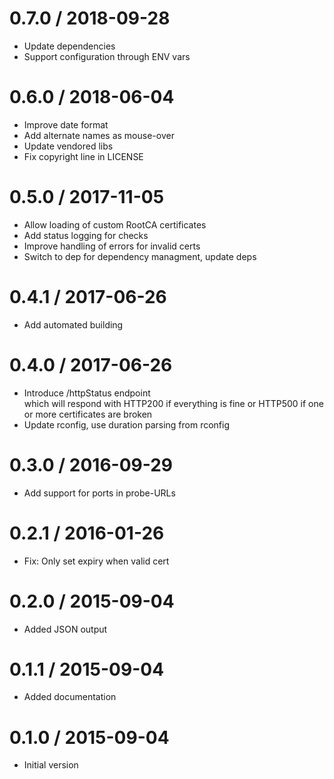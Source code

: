 # 0.7.0 / 2018-09-28

  * Update dependencies
  * Support configuration through ENV vars

# 0.6.0 / 2018-06-04

  * Improve date format
  * Add alternate names as mouse-over
  * Update vendored libs
  * Fix copyright line in LICENSE

# 0.5.0 / 2017-11-05

  * Allow loading of custom RootCA certificates
  * Add status logging for checks
  * Improve handling of errors for invalid certs
  * Switch to dep for dependency managment, update deps

# 0.4.1 / 2017-06-26

  * Add automated building

# 0.4.0 / 2017-06-26

  * Introduce /httpStatus endpoint  
    which will respond with HTTP200 if everything is fine or HTTP500 if one or more certificates are broken
  * Update rconfig, use duration parsing from rconfig

# 0.3.0 / 2016-09-29

  * Add support for ports in probe-URLs

0.2.1 / 2016-01-26
==================

  * Fix: Only set expiry when valid cert

0.2.0 / 2015-09-04
==================

  * Added JSON output

0.1.1 / 2015-09-04
==================

  * Added documentation

0.1.0 / 2015-09-04
==================

  * Initial version